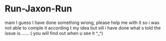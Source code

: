 # Run-Jaxon-Run
mam I guess I have done something wrong, please help me with it 
so i was not able to comple it according t my idea but sill i have done what s told 
the issue is....... ( you will find out when u see it ^_^)
